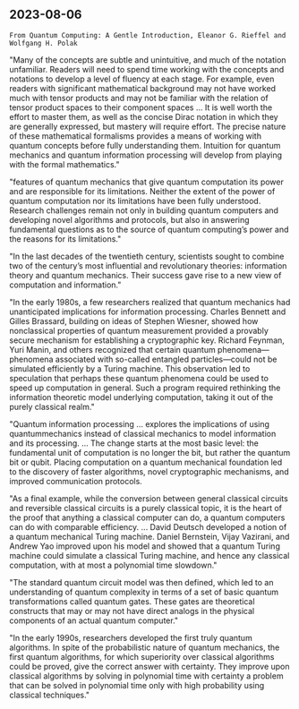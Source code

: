 ## 2023-08-06

`From Quantum Computing: A Gentle Introduction, Eleanor G. Rieffel and Wolfgang H. Polak`

"Many of the concepts are subtle and unintuitive, and much of the notation unfamiliar. Readers will need to spend time working with the concepts and notations to develop a level of fluency at each stage. For example, even readers with significant mathematical background may not have worked much with tensor products and may not be familiar with the relation of tensor product spaces to their component spaces ... It is well worth the effort to master them, as well as the concise Dirac notation in which they are generally expressed, but mastery will require effort. The precise nature of these mathematical formalisms provides a means of working with quantum concepts before fully understanding them. Intuition for quantum mechanics and quantum information processing will develop from playing with the formal mathematics."

"features of quantum mechanics that give quantum computation its power and are responsible for its limitations. Neither the extent of the power of quantum computation nor its limitations have been fully understood. Research challenges remain not only in building quantum computers and developing novel algorithms and protocols, but also in answering fundamental questions as to the source of quantum computing’s power and the reasons for its limitations."

"In the last decades of the twentieth century, scientists sought to combine two of the century’s most influential and revolutionary theories: information theory and quantum mechanics. Their success gave rise to a new view of computation and information."

"In the early 1980s, a few researchers realized that quantum mechanics had unanticipated implications for information processing. Charles Bennett and Gilles Brassard, building on ideas of Stephen Wiesner, showed how nonclassical properties of quantum measurement provided a provably secure mechanism for establishing a cryptographic key. Richard Feynman, Yuri Manin, and others recognized that certain quantum phenomena—phenomena associated with so-called entangled particles—could not be simulated efficiently by a Turing machine. This observation led to speculation that perhaps these quantum phenomena could be used to speed up computation in general. Such a program required rethinking the information theoretic model underlying computation, taking it out of the purely classical realm."

"Quantum information processing ... explores the implications of using quantummechanics instead of classical mechanics to model information and its processing. ... The change starts at the most basic level: the fundamental unit of computation is no longer the bit, but rather the quantum bit or qubit. Placing computation on a quantum mechanical foundation led to the discovery of faster algorithms, novel cryptographic mechanisms, and improved communication protocols.

"As a final example, while the conversion between general classical circuits and reversible classical circuits is a purely classical topic, it is the heart of the proof that anything a classical computer can do, a quantum computers can do with comparable efficiency. ... David Deutsch developed a notion of a quantum mechanical Turing machine. Daniel Bernstein, Vijay Vazirani, and Andrew Yao improved upon his model and showed that a quantum Turing machine could simulate a classical Turing machine, and hence any classical computation, with at most a polynomial time slowdown."

"The standard quantum circuit model was then defined, which led to an understanding of quantum complexity in terms of a set of basic quantum transformations called quantum gates. These gates are theoretical constructs that may or may not have direct analogs in the physical components of an actual quantum computer."

"In the early 1990s, researchers developed the first truly quantum algorithms. In spite of the probabilistic nature of quantum mechanics, the first quantum algorithms, for which superiority over classical algorithms could be proved, give the correct answer with certainty. They improve upon classical algorithms by solving in polynomial time with certainty a problem that can be solved in polynomial time only with high probability using classical techniques."

